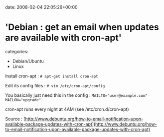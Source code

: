 


date: 2008-02-04 22:05:26+00:00


# 'Debian : get an email when updates are available with cron-apt'

categories:
- Debian/Ubuntu
- Linux


Install cron-apt :
`# apt-get install cron-apt`

Edit its config files :
`# vim /etc/cron-apt/config`

You basically just need this in the config :
`MAILTO="user@example.com"
MAILON="upgrade"`

cron-apt runs every night at 4AM (see /etc/cron.d/cron-apt)

Source : [http://www.debuntu.org/how-to-email-notification-upon-available-package-updates-with-cron-apt](http://www.debuntu.org/how-to-email-notification-upon-available-package-updates-with-cron-apt)
